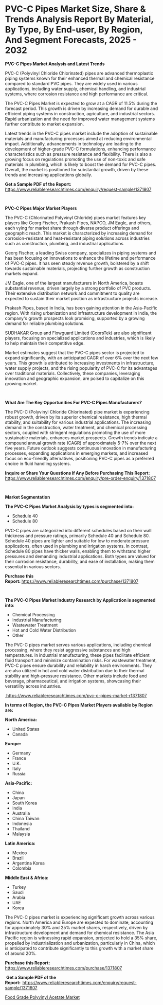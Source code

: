 <p><h1>PVC-C Pipes Market Size, Share & Trends Analysis Report By Material, By Type, By End-user, By Region, And Segment Forecasts, 2025 - 2032</h1></p><p><strong>PVC-C Pipes Market Analysis and Latest Trends</strong></p>
<p><p>PVC-C (Polyvinyl Chloride Chlorinated) pipes are advanced thermoplastic piping systems known for their enhanced thermal and chemical resistance compared to standard PVC pipes. They are widely used in various applications, including water supply, chemical handling, and industrial systems, where corrosion resistance and high performance are critical.</p><p>The PVC-C Pipes Market is expected to grow at a CAGR of 11.5% during the forecast period. This growth is driven by increasing demand for durable and efficient piping systems in construction, agriculture, and industrial sectors. Rapid urbanization and the need for improved water management systems further contribute to market expansion.</p><p>Latest trends in the PVC-C pipes market include the adoption of sustainable materials and manufacturing processes aimed at reducing environmental impact. Additionally, advancements in technology are leading to the development of higher-grade PVC-C formulations, enhancing performance characteristics such as pressure resistance and flexibility. There is also a growing focus on regulations promoting the use of non-toxic and safe materials in plumbing, which is likely to boost the demand for PVC-C pipes. Overall, the market is positioned for substantial growth, driven by these trends and increasing applications globally.</p></p>
<p><strong>Get a Sample PDF of the Report:&nbsp;</strong> <a href="https://www.reliableresearchtimes.com/enquiry/request-sample/1371807?utm_campaign=3190&utm_medium=2&utm_source=Github&utm_content=ia&utm_term=22032025&utm_id=pvc-c-pipes">https://www.reliableresearchtimes.com/enquiry/request-sample/1371807</a></p>
<p>&nbsp;</p>
<p><strong>PVC-C Pipes Major Market Players</strong></p>
<p><p>The PVC-C (Chlorinated Polyvinyl Chloride) pipes market features key players like Georg Fischer, Prakash Pipes, NAPCO, JM Eagle, and others, each vying for market share through diverse product offerings and geographic reach. This market is characterized by increasing demand for corrosion-resistant and heat-resistant piping solutions across industries such as construction, plumbing, and industrial applications.</p><p>Georg Fischer, a leading Swiss company, specializes in piping systems and has been focusing on innovations to enhance the lifetime and performance of PVC-C pipes. It has seen steady revenue growth, bolstered by a shift towards sustainable materials, projecting further growth as construction markets expand.</p><p>JM Eagle, one of the largest manufacturers in North America, boasts substantial revenue, driven largely by a strong portfolio of PVC products. Their extensive distribution network and commitment to quality are expected to sustain their market position as infrastructure projects increase.</p><p>Prakash Pipes, based in India, has been gaining attention in the Asia-Pacific region. With rising urbanization and infrastructure development in India, the company's growth prospects look promising, supported by a growing demand for reliable plumbing solutions.</p><p>SUDHAKAR Group and Flowguard Limited (CoorsTek) are also significant players, focusing on specialized applications and industries, which is likely to help maintain their competitive edge.</p><p>Market estimates suggest that the PVC-C pipes sector is projected to expand significantly, with an anticipated CAGR of over 6% over the next few years. This growth is attributed to increasing investments in infrastructure, water supply projects, and the rising popularity of PVC-C for its advantages over traditional materials. Collectively, these companies, leveraging innovation and geographic expansion, are poised to capitalize on this growing market.</p></p>
<p>&nbsp;</p>
<p><strong>What Are The Key Opportunities For PVC-C Pipes Manufacturers?</strong></p>
<p><p>The PVC-C (Polyvinyl Chloride Chlorinated) pipe market is experiencing robust growth, driven by its superior chemical resistance, high thermal stability, and suitability for various industrial applications. The increasing demand in the construction, water treatment, and chemical processing sectors, coupled with stringent regulations promoting the use of more sustainable materials, enhances market prospects. Growth trends indicate a compound annual growth rate (CAGR) of approximately 5-7% over the next five years. Future outlook suggests continuous innovation in manufacturing processes, expanding applications in emerging markets, and increased focus on eco-friendly alternatives, positioning PVC-C pipes as a preferred choice in fluid handling systems.</p></p>
<p><strong>Inquire or Share Your Questions If Any Before Purchasing This Report:</strong> <a href="https://www.reliableresearchtimes.com/enquiry/pre-order-enquiry/1371807?utm_campaign=3190&utm_medium=2&utm_source=Github&utm_content=ia&utm_term=22032025&utm_id=pvc-c-pipes">https://www.reliableresearchtimes.com/enquiry/pre-order-enquiry/1371807</a></p>
<p>&nbsp;</p>
<p><strong>Market Segmentation</strong></p>
<p><strong>The PVC-C Pipes Market Analysis by types is segmented into:</strong></p>
<p><ul><li>Schedule 40</li><li>Schedule 80</li></ul></p>
<p><p>PVC-C pipes are categorized into different schedules based on their wall thickness and pressure ratings, primarily Schedule 40 and Schedule 80. Schedule 40 pipes are lighter and suitable for low to moderate pressure applications, often used in plumbing and irrigation systems. In contrast, Schedule 80 pipes have thicker walls, enabling them to withstand higher pressures and demanding industrial applications. Both types are valued for their corrosion resistance, durability, and ease of installation, making them essential in various sectors.</p></p>
<p><strong>Purchase this Report:&nbsp;</strong><a href="https://www.reliableresearchtimes.com/purchase/1371807?utm_campaign=3190&utm_medium=2&utm_source=Github&utm_content=ia&utm_term=22032025&utm_id=pvc-c-pipes">https://www.reliableresearchtimes.com/purchase/1371807</a></p>
<p>&nbsp;</p>
<p><strong>The PVC-C Pipes Market Industry Research by Application is segmented into:</strong></p>
<p><ul><li>Chemical Processing</li><li>Industrial Manufacturing</li><li>Wastewater Treatment</li><li>Hot and Cold Water Distribution</li><li>Other</li></ul></p>
<p><p>The PVC-C pipes market serves various applications, including chemical processing, where they resist aggressive substances and high temperatures. In industrial manufacturing, these pipes facilitate efficient fluid transport and minimize contamination risks. For wastewater treatment, PVC-C pipes ensure durability and reliability in harsh environments. They are also utilized in hot and cold water distribution due to their thermal stability and high-pressure resistance. Other markets include food and beverage, pharmaceutical, and irrigation systems, showcasing their versatility across industries.</p></p>
<p><a href="https://www.reliableresearchtimes.com/pvc-c-pipes-market-r1371807?utm_campaign=3190&utm_medium=2&utm_source=Github&utm_content=ia&utm_term=22032025&utm_id=pvc-c-pipes">&nbsp;https://www.reliableresearchtimes.com/pvc-c-pipes-market-r1371807</a></p>
<p><strong>In terms of Region, the PVC-C Pipes Market Players available by Region are:</strong></p>
<p>
    <p> <strong> North America: </strong>
        <ul>
            <li>United States</li>
            <li>Canada</li>
        </ul>
        </p> 
    <p> <strong> Europe: </strong>
        <ul>
            <li>Germany</li>
            <li>France</li>
            <li>U.K.</li>
            <li>Italy</li>
            <li>Russia</li>
        </ul>
        </p> 
    <p> <strong> Asia-Pacific: </strong>
        <ul>
            <li>China</li>
            <li>Japan</li>
            <li>South Korea</li>
            <li>India</li>
            <li>Australia</li>
            <li>China Taiwan</li>
            <li>Indonesia</li>
            <li>Thailand</li>
            <li>Malaysia</li>
        </ul>
        </p> 
    <p> <strong> Latin America: </strong>
        <ul>
            <li>Mexico</li>
            <li>Brazil</li>
            <li>Argentina Korea</li>
            <li>Colombia</li>
        </ul>
        </p> 
    <p> <strong> Middle East & Africa: </strong>
        <ul>
            <li>Turkey</li>
            <li>Saudi</li>
            <li>Arabia</li>
            <li>UAE</li>
            <li>Korea</li>
        </ul>
    </p>
    </p>
<p><p>The PVC-C pipes market is experiencing significant growth across various regions. North America and Europe are expected to dominate, accounting for approximately 30% and 25% market shares, respectively, driven by infrastructure development and demand for chemical resistance. The Asia Pacific region is witnessing rapid expansion, projected to hold a 35% share, propelled by industrialization and urbanization, particularly in China, which is anticipated to contribute significantly to this growth with a market share of around 20%.</p></p>
<p><strong>Purchase this Report: </strong><a href="https://www.reliableresearchtimes.com/purchase/1371807?utm_campaign=3190&utm_medium=2&utm_source=Github&utm_content=ia&utm_term=22032025&utm_id=pvc-c-pipes">https://www.reliableresearchtimes.com/purchase/1371807</a></p>
<p>&nbsp;<strong>Get a Sample PDF of the Report:&nbsp;&nbsp;</strong><a href="https://www.reliableresearchtimes.com/enquiry/request-sample/1371807?utm_campaign=3190&utm_medium=2&utm_source=Github&utm_content=ia&utm_term=22032025&utm_id=pvc-c-pipes">https://www.reliableresearchtimes.com/enquiry/request-sample/1371807</a></p>
<p><strong></strong></p>
<p><p><a href="https://github.com/vassihucz/Market-Research-Report-List-1/blob/main/food-grade-polyvinyl-acetate-market.md?utm_campaign=3190&utm_medium=2&utm_source=Github&utm_content=ia&utm_term=22032025&utm_id=pvc-c-pipes">Food Grade Polyvinyl Acetate Market</a></p></p>